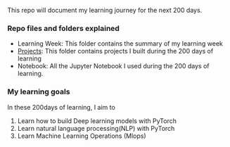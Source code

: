 This repo will document my learning journey for the next 200 days.
### Repo files and folders explained
- Learning Week: This folder contains the summary of my learning week
- [Projects](https://github.com/cyberholics/200-days-of-machine-learning/tree/main/Projects): This folder contains projects I built during the 200 days of learning
- Notebook: All the Jupyter Notebook I used during the 200 days of learning.

### My learning goals
In these 200days of learning, I aim to 
1. Learn how to build Deep learning models with PyTorch
2. Learn natural language processing(NLP) with PyTorch
3. Learn Machine Learning Operations (Mlops) 

